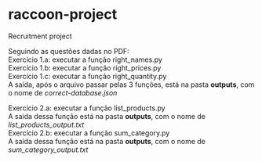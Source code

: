 # raccoon-project
Recruitment project

Seguindo as questões dadas no PDF:<br>
Exercício 1.a: executar a função right_names.py<br>
Exercício 1.b: executar a função right_prices.py<br>
Exercício 1.c: executar a função right_quantity.py<br>
A saída, após o arquivo passar pelas 3 funções, está na pasta <b>outputs</b>, com o nome de <i>correct-database.json</i><br>

Exercício 2.a: executar a função list_products.py<br>
A saída dessa função está na pasta <b>outputs</b>, com o nome de <i>list_products_output.txt</i><br>
Exercício 2.b: executar a função sum_category.py<br>
A saída dessa função está na pasta <b>outputs</b>, com o nome de <i>sum_category_output.txt</i><br>

